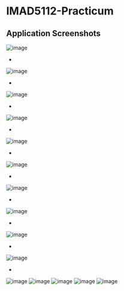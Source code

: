 # IMAD5112-Practicum

## Application Screenshots
![image](https://github.com/user-attachments/assets/715fe639-6d47-47d7-9833-f90f75e90c73)

*
![image](https://github.com/user-attachments/assets/de85bc1f-6b68-4194-948e-4a2772649649)

*
![image](https://github.com/user-attachments/assets/7e49cb30-390b-4f0b-8453-0bb2f79dbb71)

*
![image](https://github.com/user-attachments/assets/b3f389e6-aa1f-4139-baa7-089b3c80a9ee)

*
![image](https://github.com/user-attachments/assets/f9810bfc-698b-4826-821d-dcdf102074fc)

*
![image](https://github.com/user-attachments/assets/29bd6f24-d038-4e4c-9e28-41a2a44b6e4d)

*
![image](https://github.com/user-attachments/assets/8e4b5968-7889-41fc-a6ca-bba2791549c1)

*
![image](https://github.com/user-attachments/assets/612b9bfb-8a75-4e64-93ba-ad68ba606b6a)

*
![image](https://github.com/user-attachments/assets/977e7624-73a4-4bdb-9b9b-fcd79beb9a19)

*
![image](https://github.com/user-attachments/assets/e8267850-16e6-44d8-b05e-c26dca076089)

*
![image](https://github.com/user-attachments/assets/08986d51-d578-4f16-85b5-8e610e29c48f)
![image](https://github.com/user-attachments/assets/b56e70a7-a647-4af1-8d32-e045f7ed0340)
![image](https://github.com/user-attachments/assets/c53538d1-97e3-480e-b1b4-19aea9d52c6f)
![image](https://github.com/user-attachments/assets/d1b10a74-35bf-489b-841f-c81a13b90fb9)
![image](https://github.com/user-attachments/assets/974051d4-a2c9-4ce8-bbfb-73e9040d6fdd)
